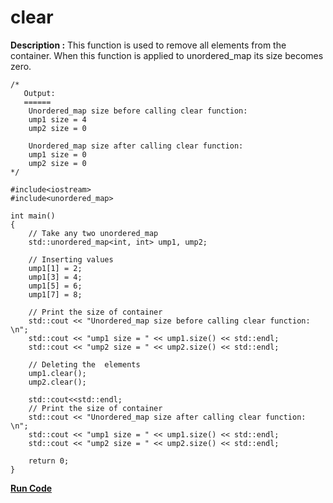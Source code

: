 # clear

**Description :** This function is used to remove all elements from the container. When this function is applied to unordered_map its size becomes zero.


```
/*
   Output:
   ======
    Unordered_map size before calling clear function: 
    ump1 size = 4
    ump2 size = 0
    
    Unordered_map size after calling clear function: 
    ump1 size = 0
    ump2 size = 0
*/

#include<iostream>   
#include<unordered_map>  
  
int main() 
{ 
    // Take any two unordered_map 
    std::unordered_map<int, int> ump1, ump2; 
  
    // Inserting values 
    ump1[1] = 2; 
    ump1[3] = 4; 
    ump1[5] = 6; 
    ump1[7] = 8; 
  
    // Print the size of container 
    std::cout << "Unordered_map size before calling clear function: \n"; 
    std::cout << "ump1 size = " << ump1.size() << std::endl; 
    std::cout << "ump2 size = " << ump2.size() << std::endl; 
  
    // Deleting the  elements 
    ump1.clear(); 
    ump2.clear(); 
      
    std::cout<<std::endl;
    // Print the size of container 
    std::cout << "Unordered_map size after calling clear function: \n"; 
    std::cout << "ump1 size = " << ump1.size() << std::endl; 
    std::cout << "ump2 size = " << ump2.size() << std::endl; 
  
    return 0; 
}
```
**[Run Code](https://rextester.com/NSQ16665)**
